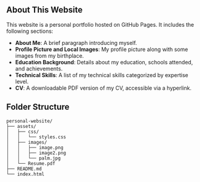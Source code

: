 ## About This Website

This website is a personal portfolio hosted on GitHub Pages. It includes the following sections:

- **About Me**: A brief paragraph introducing myself.
- **Profile Picture and Local Images**: My profile picture along with some images from my birthplace.
- **Education Background**: Details about my education, schools attended, and achievements.
- **Technical Skills**: A list of my technical skills categorized by expertise level.
- **CV**: A downloadable PDF version of my CV, accessible via a hyperlink.

## Folder Structure

```
personal-website/
├── assets/
│   ├── css/
│   │   └── styles.css
│   ├── images/
│   │   ├── image.png
│   │   ├── image2.png
│   │   └── palm.jpg
│   └── Resume.pdf  
├── README.md
└── index.html
```







